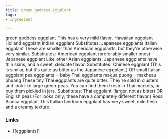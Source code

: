 ```yaml
---
title: green goddess eggplant
tags:
- ingredient

---
```

green goddess eggplant This has a very mild flavor. Hawaiian eggplant Holland eggplant Indian eggplant Substitutes: Japanese eggplants Italian eggplant These are smaller than American eggplants, but they're otherwise very similar. Substitutes: American eggplant (preferably smaller ones) Japanese eggplant Like other Asian eggplants, Japanese eggplants have thin skins, and a sweet, delicate flavor. Substitutes: Chinese eggplant (This is similar, but it's quite as bitter as the Japanese eggplant.) OR small Italian eggplant pea eggplants = baby Thai eggplants makua puong = makheau phuang These tiny Thai eggplants are quite bitter. They're sold in clusters and look like large green peas. You can find them fresh in Thai markets, or buy them pickled in jars. Substitutes: Thai eggplant (larger, not as bitter) OR English peas (For looks only; these have a completely different flavor.) Rosa Bianca eggplant This Italian hierloom eggplant has very sweet, mild flesh and a creamy texture.

### Links

* [[eggplants]]
